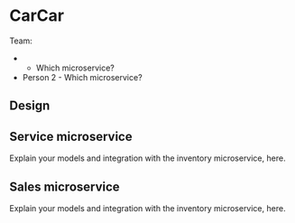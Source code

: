 # CarCar

Team:

- - Which microservice?
- Person 2 - Which microservice?

## Design

## Service microservice

Explain your models and integration with the inventory
microservice, here.

## Sales microservice

Explain your models and integration with the inventory
microservice, here.

[Excalidraw Diagram]: (https://imgur.com/ed41vTt)


